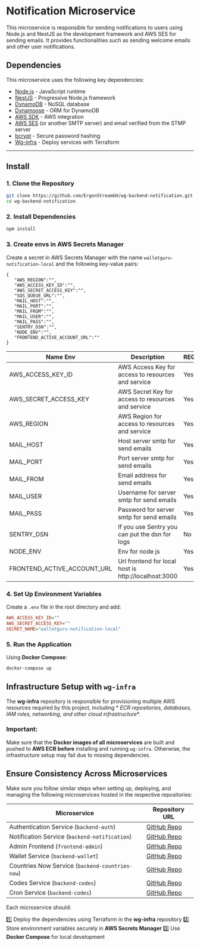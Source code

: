# Notification Microservice

This microservice is responsible for sending notifications to users using Node.js and NestJS as the development
framework and AWS SES for sending emails. It provides functionalities such as sending welcome emails and other user
notifications.

## Dependencies

This microservice uses the following key dependencies:

- [Node.js](https://nodejs.org/) - JavaScript runtime
- [NestJS](https://nestjs.com/) - Progressive Node.js framework
- [DynamoDB](https://aws.amazon.com/dynamodb/) - NoSQL database
- [Dynamoose](https://dynamoosejs.com/) - ORM for DynamoDB
- [AWS SDK](https://aws.amazon.com/sdk-for-node-js/) - AWS integration
- [AWS SES](https://docs.aws.amazon.com/ses/) (or another SMTP server) and email verified from the STMP server
- [bcrypt](https://www.npmjs.com/package/bcrypt) - Secure password hashing
- [Wg-infra](https://github.com/ErgonStreamGH/wg-infra) - Deploy services with Terraform

---

## Install

### 1. Clone the Repository

```sh
git clone https://github.com/ErgonStreamGH/wg-backend-notification.git
cd wg-backend-notification
```

### 2. Install Dependencies

```sh
npm install
```

### 3. Create envs in AWS Secrets Manager

Create a secret in AWS Secrets Manager with the name `walletguru-notification-local` and the following key-value pairs:

```
{
   "AWS_REGION":"",
   "AWS_ACCESS_KEY_ID":"",
   "AWS_SECRET_ACCESS_KEY":"",
   "SQS_QUEUE_URL":"",
   "MAIL_HOST":"",
   "MAIL_PORT":"",
   "MAIL_FROM":"",
   "MAIL_USER":"",
   "MAIL_PASS":"",
   "SENTRY_DSN":"",
   "NODE_ENV":"",
   "FRONTEND_ACTIVE_ACCOUNT_URL":""
}
```

| **Name Env**                | **Description**                                      | **REQUIRED** |
|-----------------------------|------------------------------------------------------|--------------|
| AWS_ACCESS_KEY_ID           | AWS Access Key for access to resources and service   | Yes          |
| AWS_SECRET_ACCESS_KEY       | AWS Secret Key for access to resources and service   | Yes          |
| AWS_REGION                  | AWS Region for access to resources and service       | Yes          |
| MAIL_HOST                   | Host server smtp for send emails                     | Yes          |
| MAIL_PORT                   | Port server smtp for send emails                     | Yes          |
| MAIL_FROM                   | Email address for send emails                        | Yes          |
| MAIL_USER                   | Username for server smtp for send emails             | Yes          |
| MAIL_PASS                   | Password for server smtp for send emails             | Yes          |
| SENTRY_DSN                  | If you use Sentry you can put the dsn for logs       | No           |
| NODE_ENV                    | Env for node js                                      | Yes          |
| FRONTEND_ACTIVE_ACCOUNT_URL | Url frontend for local host is http://localhost:3000 | Yes          |

### 4. Set Up Environment Variables

Create a `.env` file in the root directory and add:

```ini
AWS_ACCESS_KEY_ID=""
AWS_SECRET_ACCESS_KEY=""
SECRET_NAME="walletguru-notification-local"
```

### 5. Run the Application

Using **Docker Compose**:

```sh
docker-compose up
```

## Infrastructure Setup with `wg-infra`

The **wg-infra** repository is responsible for provisioning multiple AWS resources required by this project, including *
*ECR repositories, databases, IAM roles, networking, and other cloud infrastructure**.

### **Important:**

Make sure that the **Docker images of all microservices** are built and pushed to **AWS ECR** **before** installing and
running `wg-infra`. Otherwise, the infrastructure setup may fail due to missing dependencies.

## Ensure Consistency Across Microservices

Make sure you follow similar steps when setting up, deploying, and managing the following microservices hosted in the
respective repositories:


| **Microservice**                                | **Repository URL**                                               |
|-------------------------------------------------|------------------------------------------------------------------|
| Authentication Service (`backend-auth`)         | [GitHub Repo](https://github.com/WalletGuruLLC/wg-backend-auth)     |
| Notification Service (`backend-notification`)   | [GitHub Repo](https://github.com/WalletGuruLLC/wg-backend-notification)  |
| Admin Frontend (`frontend-admin`)               | [GitHub Repo](https://github.com/WalletGuruLLC/wg-frontend)   |
| Wallet Service (`backend-wallet`)               | [GitHub Repo](https://github.com/WalletGuruLLC/wg-backend-wallet)   |
| Countries Now Service (`backend-countries-now`) | [GitHub Repo](https://github.com/WalletGuruLLC/wg-countries-now) |
| Codes Service (`backend-codes`)                 | [GitHub Repo](https://github.com/WalletGuruLLC/wg-backend-codes) |
| Cron Service (`backend-codes`)                  | [GitHub Repo](https://github.com/WalletGuruLLC/wg-cron) |

Each microservice should:

1️⃣ Deploy the dependencies using Terraform in the **wg-infra** repository
2️⃣ Store environment variables securely in **AWS Secrets Manager**
3️⃣ Use **Docker Compose** for local development

